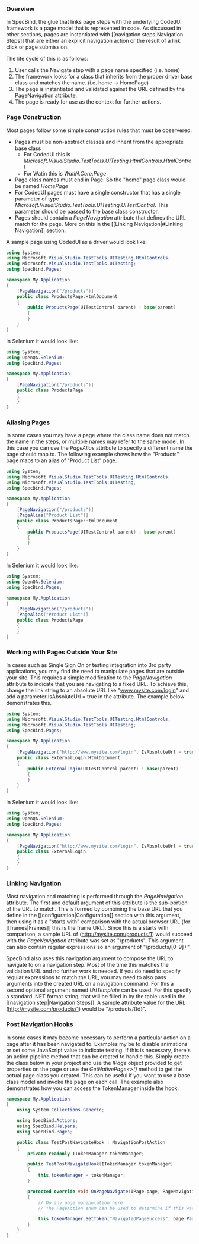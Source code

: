 ### Overview

In SpecBind, the glue that links page steps with the underlying CodedUI framework is a page model that is represented in code. As discussed in other sections, pages are instantiated with [[navigation steps|Navigation Steps]] that are either an explicit navigation action or the result of a link click or page submission. 

The life cycle of this is as follows:

1. User calls the Navigate step with a page name specified (i.e. home)
2. The framework looks for a class that inherits from the proper driver base class and matches the name. (i.e. home -> HomePage)
3. The page is instantiated and validated against the URL defined by the PageNavigation attribute.
4. The page is ready for use as the context for further actions.

### Page Construction

Most pages follow some simple construction rules that must be observered:

* Pages must be non-abstract classes and inherit from the appropriate base class
   * For CodedUI this is *Microsoft.VisualStudio.TestTools.UITesting.HtmlControls.HtmlControl*
   * For Watin this is *WatiN.Core.Page*
* Page class names must end in Page. So the "home" page class would be named *HomePage*
* For CodedUI pages must have a single constructor that has a single parameter of type *Microsoft.VisualStudio.TestTools.UITesting.UITestControl*. This parameter should be passed to the base class constructor.
* Pages should contain a *PageNavigation* attribute that defines the URL match for the page. More on this in the [[Linking Navigation|#Linking Navigation]] section.

A sample page using CodedUI as a driver would look like:

```C#
using System;
using Microsoft.VisualStudio.TestTools.UITesting.HtmlControls;
using Microsoft.VisualStudio.TestTools.UITesting;
using SpecBind.Pages;

namespace My.Application
{
	[PageNavigation("/products")]
	public class ProductsPage:HtmlDocument
	{
		public ProductsPage(UITestControl parent) : base(parent)
		{
		}
	}
}
```

In Selenium it would look like:

```C#
using System;
using OpenQA.Selenium;
using SpecBind.Pages;

namespace My.Application
{
	[PageNavigation("/products")]
	public class ProductsPage
	{
	}
}
```

### Aliasing Pages

In some cases you may have a page where the class name does not match the name in the steps, or multiple names may refer to the same model. In this case you can use the *PageAlias* attribute to specify a different name the page should map to. The following example shows how the "Products" page maps to an alias of "Product List" page.

```C#
using System;
using Microsoft.VisualStudio.TestTools.UITesting.HtmlControls;
using Microsoft.VisualStudio.TestTools.UITesting;
using SpecBind.Pages;

namespace My.Application
{
	[PageNavigation("/products")]
	[PageAlias("Product List")]
	public class ProductsPage:HtmlDocument
	{
		public ProductsPage(UITestControl parent) : base(parent)
		{
		}
	}
}
```
In Selenium it would look like:

```C#
using System;
using OpenQA.Selenium;
using SpecBind.Pages;

namespace My.Application
{
	[PageNavigation("/products")]
	[PageAlias("Product List")]
	public class ProductsPage
	{
	}
}
```

### Working with Pages Outside Your Site

In cases such as Single Sign On or testing integration into 3rd party applications, you may find the need to manipulate pages that are outside your site. This requires a simple modification to the *PageNavigation* attribute to indicate that you are navigating to a fixed URL. To achieve this, change the link string to an absolute URL like "www.mysite.com/login" and add a parameter IsAbsoluteUrl = true in the attribute. The example below demonstrates this.

```C#
using System;
using Microsoft.VisualStudio.TestTools.UITesting.HtmlControls;
using Microsoft.VisualStudio.TestTools.UITesting;
using SpecBind.Pages;

namespace My.Application
{
	[PageNavigation("http://www.mysite.com/login", IsAbsoluteUrl = true)]
	public class ExternalLogin:HtmlDocument
	{
		public ExternalLogin(UITestControl parent) : base(parent)
		{
		}
	}
}
```

In Selenium it would look like:

```C#
using System;
using OpenQA.Selenium;
using SpecBind.Pages;

namespace My.Application
{
	[PageNavigation("http://www.mysite.com/login", IsAbsoluteUrl = true)]
	public class ExternalLogin
	{
	}
}
```

### Linking Navigation

Most navigation and matching is performed through the *PageNavigation* attribute. The first and default argument of this attribute is the sub-portion of the URL to match. This is formed by combining the base URL that you define in the [[configuration|Configuration]] section with this argument, then using it as a "starts with" comparison with the actual browser URL (for [[frames|Frames]] this is the frame URL). Since this is a starts with comparison, a sample URL of (http://mysite.com/products/1) would succeed with the *PageNavigation* attribute was set as "/products". This argument can also contain regular expressions so an argument of "/products/[0-9]+".

SpecBind also uses this navigation argument to compose the URL to navigate to on a navigation step. Most of the time this matches the validation URL and no further work is needed. If you do need to specify regular expressions to match the URL, you may need to also pass arguments into the created URL on a navigation command. For this a second optional argument named *UrlTemplate* can be used. For this specify a standard .NET format string, that will be filled in by the table used in the [[navigation step|Navigation Steps]]. A sample attribute value for the URL (http://mysite.com/products/1) would be "/products/{Id}".

### Post Navigation Hooks

In some cases it may become necessary to perform a particular action on a page after it has been navigated to. Examples my be to disable animations or set some JavaScript value to indicate testing. If this is necessary, there's an action pipeline method that can be created to handle this. Simply create the class below in your project and use the _IPage_ object provided to get properties on the page or use the _GetNativePage<>()_ method to get the actual page class you created. This can be useful if you want to use a base class model and invoke the page on each call. The example also demonstrates how you can access the TokenManager inside the hook.

```C#
namespace My.Application
{
    using System.Collections.Generic;

    using SpecBind.Actions;
    using SpecBind.Helpers;
    using SpecBind.Pages;

    public class TestPostNavigateHook : NavigationPostAction
    {
        private readonly ITokenManager tokenManager;

        public TestPostNavigateHook(ITokenManager tokenManager)
        {
            this.tokenManager = tokenManager;
        }

        protected override void OnPageNavigate(IPage page, PageNavigationAction.PageAction actionType, IDictionary<string, string> pageArguments)
        {
			// Do any page manipulation here
            // The PageAction enum can be used to determine if this was a navigation action or ensure action

            this.tokenManager.SetToken("NavigatedPageSuccess", page.PageType.Name);
        }
    }
}
```